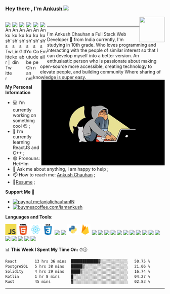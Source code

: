 ### Hey there , I'm <a href="https://linktr.ee/ankushchauhan">Ankush <img src="https://media.giphy.com/media/hvRJCLFzcasrR4ia7z/giphy.gif" width="30px">
<img align="right" src="https://media0.giphy.com/media/CaiVJuZGvR8HK/giphy.gif" width="80px" height="80px"/>
<br>
<a href="https://twitter.com/anproghub">
  <img align="left" alt="Ankush's Twitter | Twitter" width="22px" src="https://cdn.jsdelivr.net/npm/simple-icons@v3/icons/twitter.svg" />
</a>
<a href="https://www.linkedin.com/in/ankushchauhan14">
  <img align="left" alt="Ankush's Linkedin" width="22px" src="https://cdn.jsdelivr.net/npm/simple-icons@v3/icons/linkedin.svg" />
</a>
<a href="https://gitlab.com/An-prog-hub">
  <img align="left" alt="Ankush's Gitlab" width="22px" src="https://cdn.jsdelivr.net/npm/simple-icons@v3/icons/gitlab.svg" />
</a>
<a href="https://www.youtube.com/channel/UC9upzF9wBH5CGvf8dSIp-aw?disable_polymer=true">
  <img align="left" alt="Ankush's Youtube Channel" width="22px" src="https://cdn.jsdelivr.net/npm/simple-icons@v3/icons/youtube.svg" />
</a>
<a href="https://www.codepen.io/anproghub">
  <img align="left" alt="Ankush's Codepen" width="22px" src="https://cdn.jsdelivr.net/npm/simple-icons@v3/icons/codepen.svg" />
</a>
  <a href="mailto:ac.ankushchauhan.2006@gmail.com">
  <img align="left" alt="Ankush's Email" width="22px" src="https://cdn.jsdelivr.net/npm/simple-icons@3.12.2/icons/gmail.svg" />
</a>
<hr />
I'm Ankush Chauhan a Full Stack Web Developer 🚀 from India currently, I'm studying in 10th grade. Who loves programming and interacting with the people of similar interest so that I can develop myself into a better version. 
An enthusiastic person who is passionate about making open-source more accessible, creating technology to elevate people, and building community Where sharing of knowledge is
super easy.
<img align="right" alt="GIF" src="https://github.com/An-prog-hub/An-prog-hub/blob/master/gif.gif?raw=true" width="390" height="270" />
<br />

**My Personal Information**

- 💻 I’m currently working on something cool :wink: ;
- 🌱 I’m currently learning ReactJS and C++ ; 
- 😄 Pronouns: He/Him
- 💬 Ask me about anything, I am happy to help ;
- 📫 How to reach me: [Ankush Chauhan](https://www.linkedin.com/ankushchauhan14) ;
- 📝[Resume](https://drive.google.com/file/d/1zjifC0x73FRbEd0gAigR-Ku7AqMcQ4Jl/view) ;

**Support Me 🙏**

- [![paypal.me/anjalichauhanIN](https://ionicabizau.github.io/badges/paypal.svg)](https://www.paypal.me/anjalichauhanIN)
- [![buymeacoffee.com/iamankush](https://img.shields.io/badge/Buy_Me_A_Coffee-FFDD00?style=for-the-badge&logo=buy-me-a-coffee&logoColor=black)](https://www.buymeacoffee.com/iamankush)

<!-- 
<a href="https://paypal.me/anjalichauhanIN">
<img src="https://www.freepnglogos.com/uploads/paypal-logo-png-7.png" width="80" height="80"/>
</a>
<h5>OR</h5>
<a href="https://www.buymeacoffee.com/iamankush">
<img src="http://static1.squarespace.com/static/5bb6a4892727be2227914dad/t/5e276fee4ca7987142be03cc/1579642866737/BuyMeACoffee_Red%402x.png" width="290" height="80"/>
</a>

<img padding="10px" src="https://github-readme-stats.vercel.app/api?username=An-prog-hub&bg_color=30,e96443,904e95&title_color=fff&text_color=fff"/>
<img align="right" src="https://github-readme-stats.vercel.app/api/top-langs/?username=An-prog-hub&title_color=fff&icon_color=f9f9f9&text_color=9f9f9f&bg_color=151515"/>
-->

**Languages and Tools:**  

<code><img height="35" src="https://raw.githubusercontent.com/github/explore/80688e429a7d4ef2fca1e82350fe8e3517d3494d/topics/javascript/javascript.png"></code>
<code><img height="35" src="https://raw.githubusercontent.com/github/explore/80688e429a7d4ef2fca1e82350fe8e3517d3494d/topics/html/html.png"></code>
<code><img height="35" src="https://raw.githubusercontent.com/github/explore/80688e429a7d4ef2fca1e82350fe8e3517d3494d/topics/react/react.png"></code>
<code><img height="35" src="https://raw.githubusercontent.com/github/explore/5c058a388828bb5fde0bcafd4bc867b5bb3f26f3/topics/css/css.png"></code>
<code><img height="35" src="https://nodejs.org/static/images/logo-hexagon-card.png"></code>
<code><img height="35" src="https://cdn.iconscout.com/icon/free/png-512/c-programming-569564.png"></code>
<code><img height="35" src="https://raw.githubusercontent.com/github/explore/80688e429a7d4ef2fca1e82350fe8e3517d3494d/topics/python/python.png"></code>
<code><img height="35" src="https://raw.githubusercontent.com/github/explore/80688e429a7d4ef2fca1e82350fe8e3517d3494d/topics/firebase/firebase.png"></code>
<code><img height="35" src="https://git-scm.com/images/logos/downloads/Git-Icon-1788C.png"></code>
<code><img height="35" src="https://user-images.githubusercontent.com/49339/32078472-5053adea-baa7-11e7-9034-519002f12ac7.png"></code>
<code><img height="35" src="https://cdn.iconscout.com/icon/free/png-512/unity-5-555544.png"></code>
<code><img height="35" src="https://www.kindpng.com/picc/m/25-255595_icon-android-studio-logo-hd-png-download.png"></code>
<code><img height="35" src="https://cdn3.brettterpstra.com/uploads/2015/02/terminal-longshadow.png"></code>
<code><img height="35" src="https://www.pinclipart.com/picdir/middle/35-353932_bootstrap-bootstrap-4-logo-png-clipart.png"></code>
<code><img height="35" src="https://cdn.worldvectorlogo.com/logos/sublime-text.svg"></code>
<code><img height="35" src="https://cdn.iconscout.com/icon/free/png-512/stackoverflow-2-432547.png"></code>
<code><img height="35" src="https://upload.wikimedia.org/wikipedia/commons/thumb/d/d5/Rust_programming_language_black_logo.svg/1200px-Rust_programming_language_black_logo.svg.png"></code>
<code><img height="35" src="https://upload.wikimedia.org/wikipedia/commons/thumb/3/35/Tux.svg/1200px-Tux.svg.png"></code>
<code><img height="35" src="https://www.appcoda.com/wp-content/uploads/2015/04/react-native.png"></code>
<code><img height="35" src="https://upload.wikimedia.org/wikipedia/commons/thumb/2/29/Postgresql_elephant.svg/1200px-Postgresql_elephant.svg.png"></code>
<code><img height="35" src="https://www.stackery.io/assets/images/posts/redis-cache-cluster-support/featured.svg"></code>
<code><img height="35" src="https://upload.wikimedia.org/wikipedia/commons/thumb/7/74/Kotlin_Icon.png/1024px-Kotlin_Icon.png"></code>
<code><img height="35" src="https://download.logo.wine/logo/MySQL/MySQL-Logo.wine.png"></code>
<code><img height="35" src="https://miro.medium.com/max/1400/0*yqbRInqX0ZRUlVS0"></code>


📊 **This Week I Spent My Time On:** ⏰🕜
<!--START_SECTION:waka-->
```text
React        13 hrs 36 mins  ████████████▓░░░░░░░░░░░░   50.75 % 
PostgreSQL   5 hrs 38 mins   █████▒░░░░░░░░░░░░░░░░░░░   21.06 % 
Solidity     4 hrs 29 mins   ████▒░░░░░░░░░░░░░░░░░░░░   16.74 % 
Kotlin       1 hr 8 mins     █░░░░░░░░░░░░░░░░░░░░░░░░   04.27 % 
Rust         45 mins         ▓░░░░░░░░░░░░░░░░░░░░░░░░   02.83 % 
```
<!--END_SECTION:waka-->
<!--ending-->

<hr />
